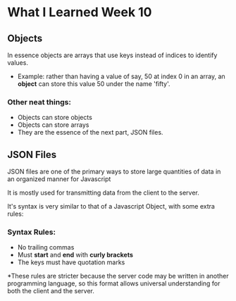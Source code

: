 # What I Learned Week 10

## Objects

In essence objects are arrays that use keys instead of indices to identify values. 
- Example: rather than having a value of say, 50 at index 0 in an array, an **object** can store this value 50 under the name 'fifty'.

### Other neat things:

- Objects can store objects
- Objects can store arrays
- They are the essence of the next part, JSON files.

## JSON Files

JSON files are one of the primary ways to store large quantities of data in an organized manner for Javascript

It is mostly used for transmitting data from the client to the server.

It's syntax is very similar to that of a Javascript Object, with some extra rules:

### Syntax Rules:
- No trailing commas
- Must **start** and **end** with __curly brackets__
- The keys must have quotation marks

*These rules are stricter because the server code may be written in another programming language, so this format allows universal understanding for both the client and the server.